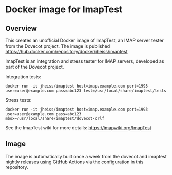 # Docker image for ImapTest

## Overview

This creates an unofficial Docker image of ImapTest, an IMAP server tester
from the Dovecot project. The image is published
https://hub.docker.com/repository/docker/jheiss/imaptest

ImapTest is an integration and stress tester for IMAP servers, developed as part of the Dovecot project.

Integration tests:

```
docker run -it jheiss/imaptest host=imap.example.com port=1993 user=user@example.com pass=abc123 test=/usr/local/share/imaptest/tests
```

Stress tests:

```
docker run -it jheiss/imaptest host=imap.example.com port=1993 user=user@example.com pass=abc123 mbox=/usr/local/share/imaptest/dovecot-crlf
```

See the ImapTest wiki for more details: https://imapwiki.org/ImapTest

## Image

The image is automatically built once a week from the dovecot and imaptest
nightly releases using GitHub Actions via the configuration in this
repository.
